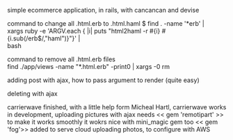 simple ecommerce application, in rails, with cancancan and devise

command to change all .html.erb to .html.haml
$ find . -name '*erb' | \
      xargs ruby -e 'ARGV.each { |i| puts "html2haml -r #{i} #{i.sub(/erb$/,"haml")}"}' | \
      bash

command to remove all .html.erb files      
find ./app/views -name "*.html.erb" -print0 | xargs -0 rm

adding post with ajax, how to pass argument to render (quite easy)

deleting with ajax

carrierwave finished, with a little help form Micheal Hartl, carrierwave works in development,
uploading pictures with ajax needs << gem 'remotipart' >> to make it works smoothly
it wokrs nice with mini_magic gem too
<< gem 'fog'>> added to serve cloud uploading photos, to configure with AWS
